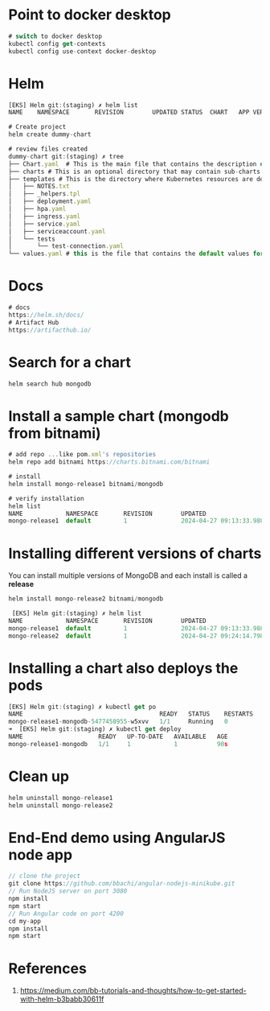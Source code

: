 
# Point to docker desktop

```javascript {.line-numbers}
# switch to docker desktop
kubectl config get-contexts
kubectl config use-context docker-desktop
```

# Helm

```javascript {.line-numbers}
[EKS] Helm git:(staging) ✗ helm list
NAME    NAMESPACE       REVISION        UPDATED STATUS  CHART   APP VERSION
```

```javascript {.line-numbers}
# Create project
helm create dummy-chart

# review files created
dummy-chart git:(staging) ✗ tree
├── Chart.yaml  # This is the main file that contains the description of our chart
├── charts # This is an optional directory that may contain sub-charts
├── templates # This is the directory where Kubernetes resources are defined as templates
│   ├── NOTES.txt
│   ├── _helpers.tpl
│   ├── deployment.yaml
│   ├── hpa.yaml
│   ├── ingress.yaml
│   ├── service.yaml
│   ├── serviceaccount.yaml
│   └── tests
│       └── test-connection.yaml
└── values.yaml # this is the file that contains the default values for our chart
```

# Docs

```javascript {.line-numbers}
# docs
https://helm.sh/docs/
# Artifact Hub
https://artifacthub.io/
```

# Search for a chart

```javascript {.line-numbers}
helm search hub mongodb
```

# Install a sample chart (mongodb from bitnami)

```javascript {.line-numbers}
# add repo ...like pom.xml's repositories
helm repo add bitnami https://charts.bitnami.com/bitnami

# install
helm install mongo-release1 bitnami/mongodb

# verify installation
helm list
NAME            NAMESPACE       REVISION        UPDATED                                 STATUS          CHART                 APP VERSION
mongo-release1  default         1               2024-04-27 09:13:33.988687 -0400 EDT    deployed        mongodb-15.1.5        7.0.8

```

# Installing different versions of charts

You can install multiple versions of MongoDB and each install is called a **release**

```javascript {.line-numbers}
helm install mongo-release2 bitnami/mongodb

 [EKS] Helm git:(staging) ✗ helm list
NAME            NAMESPACE       REVISION        UPDATED                                 STATUS          CHART                 APP VERSION
mongo-release1  default         1               2024-04-27 09:13:33.988687 -0400 EDT    deployed        mongodb-15.1.5        7.0.8
mongo-release2  default         1               2024-04-27 09:24:14.798575 -0400 EDT    deployed        mongodb-15.1.5        7.0.8

```

# Installing a chart also deploys the pods

```javascript {.line-numbers}
[EKS] Helm git:(staging) ✗ kubectl get po
NAME                                      READY   STATUS    RESTARTS   AGE
mongo-release1-mongodb-5477458955-w5xvv   1/1     Running   0          77s
➜  [EKS] Helm git:(staging) ✗ kubectl get deploy
NAME                     READY   UP-TO-DATE   AVAILABLE   AGE
mongo-release1-mongodb   1/1     1            1           90s

```

# Clean up

```javascript {.line-numbers}
helm uninstall mongo-release1
helm uninstall mongo-release2
```

# End-End demo using AngularJS node app

```javascript {.line-numbers}
// clone the project
git clone https://github.com/bbachi/angular-nodejs-minikube.git
// Run NodeJS server on port 3080
npm install
npm start
// Run Angular code on port 4200
cd my-app
npm install
npm start
```

# References

1. https://medium.com/bb-tutorials-and-thoughts/how-to-get-started-with-helm-b3babb30611f